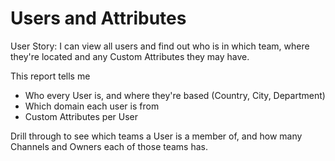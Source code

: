 # Users and Attributes

User Story: I can view all users and find out who is in which team, where they're located and any Custom Attributes they may have. 

This report tells me

- Who every User is, and where they're based (Country, City, Department)
- Which domain each user is from
- Custom Attributes per User

Drill through to see which teams a User is a member of, and how many Channels and Owners each of those teams has. 
